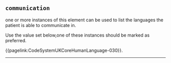 ## `communication`

one or more instances of this element can be used to list the languages the patient is able to communicate in. 

Use the value set below,one of these instances should be marked as preferred. 

{{pagelink:CodeSystemUKCoreHumanLanguage-030}}.

---

